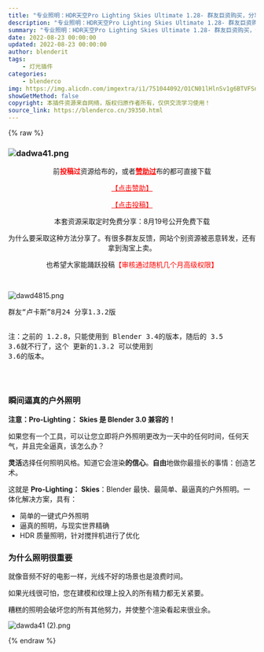 ```yaml
---
title: "专业照明：HDR天空Pro Lighting Skies Ultimate 1.28- 群友巨资购买，分享到布的来了"
description: "专业照明：HDR天空Pro Lighting Skies Ultimate 1.28- 群友巨资购买，分享到布的来了"
summary: "专业照明：HDR天空Pro Lighting Skies Ultimate 1.28- 群友巨资购买，分享到布的来了"
date: 2022-08-23 00:00:00
updated: 2022-08-23 00:00:00
author: blenderit
tags: 
    - 灯光插件
categories:
    - blenderco
img: https://img.alicdn.com/imgextra/i1/751044092/O1CN01lHlnSv1g6BTVFSnJp_!!751044092.png
showGetMethod: false
copyright: 本插件资源来自网络，版权归原作者所有，仅供交流学习使用！
source_link: https://blenderco.cn/39350.html
---
```


{% raw %}
<h3><img class="aligncenter" src="https://img.alicdn.com/imgextra/i1/751044092/O1CN01lHlnSv1g6BTVFSnJp_!!751044092.png" alt="dadwa41.png"></h3><p style="text-align: center;">前<span style="color: #ff0000;"><strong>投稿过</strong></span>资源给布的，或者<span style="color: #ff0000;"><a style="color: #ff0000;" href="https://blenderco.cn/user?action=vip"><strong>赞助过</strong></a></span>布的都可直接下载</p><p style="text-align: center;"><span style="color: #ff0000;"><a style="color: #ff0000;" href="https://blenderco.cn/user?action=vip">【点击赞助】</a></span></p><p style="text-align: center;"><span style="color: #ff0000;"><a style="color: #ff0000;" href="https://blenderco.cn/tougao">【点击投稿】</a></span></p><p style="text-align: center;">本套资源采取定时免费分享：8月19号公开免费下载</p><p style="text-align: center;">为什么要采取这种方法分享了。有很多群友反馈，网站个别资源被恶意转发，还有拿到淘宝上卖。</p><p style="text-align: center;">也希望大家能踊跃投稿<span style="color: #ff0000;">【审核通过随机几个月高级权限】</span></p><p> </p><p><img src="https://img.alicdn.com/imgextra/i1/751044092/O1CN018kdXZq1g6BTQjSZVR_!!751044092.png" alt="dawd4815.png"></p><pre>群友“卢卡斯”8月24 分享1.3.2版 
注：之前的 1.2.8，只能使用到 Blender 3.4的版本，随后的 3.5 3.6就不行了，这个 更新的1.3.2 可以使用到 3.6的版本。</pre><p> </p><h3><strong>瞬间逼真的户外照明</strong></h3><p><strong>注意：Pro-Lighting： Skies 是 Blender 3.0 兼容的！</strong></p><p>如果您有一个工具，可以让您立即将户外照明更改为一天中的任何时间，任何天气，并且完全逼真，该怎么办？</p><p><strong>灵活</strong>选择任何照明风格。知道它会渲染<strong>的信心</strong>。<strong>自由</strong>地做你最擅长的事情：创造艺术。</p><p>这就是 <strong>Pro-Lighting： Skies</strong>：Blender 最快、最简单、最逼真的户外照明。一体化解决方案，具有：</p><ul>
<li>简单的一键式户外照明</li>
<li>逼真的照明，与现实世界精确</li>
<li>HDR 质量照明，针对搅拌机进行了优化</li>
</ul><h3><strong>为什么照明很重要</strong></h3><p>就像音频不好的电影一样，光线不好的场景也是浪费时间。</p><p>如果光线很可怕，您在建模和纹理上投入的所有精力都无关紧要。</p><p>糟糕的照明会破坏您的所有其他努力，并使整个渲染看起来很业余。</p><p><img src="https://img.alicdn.com/imgextra/i4/751044092/O1CN01k7gPS41g6BTSBkJ5z_!!751044092.png" alt="dawda41 (2).png"></p>
<div style="display: none">blenderco</div>
{% endraw %}